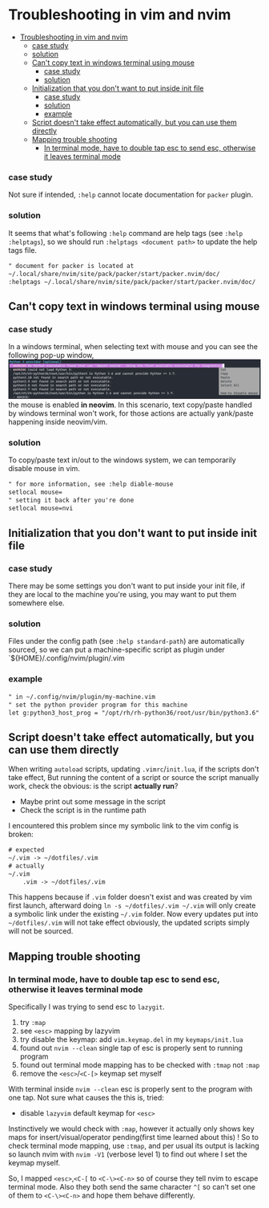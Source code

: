 # Troubleshooting in vim and nvim

<!--toc:start-->
- [Troubleshooting in vim and nvim](#troubleshooting-in-vim-and-nvim)
    - [case study](#case-study)
    - [solution](#solution)
  - [Can't copy text in windows terminal using mouse](#cant-copy-text-in-windows-terminal-using-mouse)
    - [case study](#case-study)
    - [solution](#solution)
  - [Initialization that you don't want to put inside init file](#initialization-that-you-dont-want-to-put-inside-init-file)
    - [case study](#case-study)
    - [solution](#solution)
    - [example](#example)
  - [Script doesn't take effect automatically, but you can use them directly](#script-doesnt-take-effect-automatically-but-you-can-use-them-directly)
  - [Mapping trouble shooting](#mapping-trouble-shooting)
    - [In terminal mode, have to double tap esc to send esc, otherwise it leaves terminal mode](#in-terminal-mode-have-to-double-tap-esc-to-send-esc-otherwise-it-leaves-terminal-mode)
<!--toc:end-->

### case study

Not sure if intended, `:help` cannot locate documentation for `packer` plugin.

### solution

It seems that what's following `:help` command are help tags (see `:help :helptags`), so we should run `:helptags <document path>` to update the help tags file.

```vim
" document for packer is located at ~/.local/share/nvim/site/pack/packer/start/packer.nvim/doc/
:helptags ~/.local/share/nvim/site/pack/packer/start/packer.nvim/doc/
```

## Can't copy text in windows terminal using mouse

### case study

In a windows terminal, when selecting text with mouse and you can see the following pop-up window,
![](./images/mouse-enabled-text-selection.png)
the mouse is enabled **in neovim**. In this scenario, text copy/paste handled by windows terminal won't work, for those actions are actually yank/paste happening inside neovim/vim.

### solution

To copy/paste text in/out to the windows system, we can temporarily disable mouse in vim.

```vim
" for more information, see :help diable-mouse
setlocal mouse=
" setting it back after you're done
setlocal mouse=nvi
```

## Initialization that you don't want to put inside init file

### case study

There may be some settings you don't want to put inside your init file, if they are local to the machine you're using, you may want to put them somewhere else.

### solution

Files under the config path (see `:help standard-path`) are automatically sourced, so we can put a machine-specific script as plugin under `${HOME}/.config/nvim/plugin/<machine-specific>.vim

### example

```vim
" in ~/.config/nvim/plugin/my-machine.vim
" set the python provider program for this machine
let g:python3_host_prog = "/opt/rh/rh-python36/root/usr/bin/python3.6"
```

## Script doesn't take effect automatically, but you can use them directly

When writing `autoload` scripts, updating `.vimrc`/`init.lua`, if the scripts don't take effect, But running the content of a script or source the script manually work, check the obvious: is the script **actually run**?

- Maybe print out some message in the script
- Check the script is in the runtime path

I encountered this problem since my symbolic link to the vim config is broken:

```
# expected
~/.vim -> ~/dotfiles/.vim
# actually
~/.vim
    .vim -> ~/dotfiles/.vim
```

This happens because if `.vim` folder doesn't exist and was created by vim first launch, afterward doing `ln -s ~/dotfiles/.vim ~/.vim` will only create a symbolic link under the existing `~/.vim` folder.
Now every updates put into `~/dotfiles/.vim` will not take effect obviously, the updated scripts simply will not be sourced.

## Mapping trouble shooting

### In terminal mode, have to double tap esc to send esc, otherwise it leaves terminal mode

Specifically I was trying to send esc to `lazygit`.

1. try `:map`
2. see `<esc>` mapping by lazyvim
3. try disable the keymap: add `vim.keymap.del` in my `keymaps/init.lua`
4. found out `nvim --clean` single tap of esc is properly sent to running program
5. found out terminal mode mapping has to be checked with `:tmap` not `:map`
6. remove the `<esc>`/`<C-[>` keymap set myself

With terminal inside `nvim --clean` esc is properly sent to the program with
one tap. Not sure what causes the this is, tried:

- disable `lazyvim` default keymap for `<esc>`

Instinctively we would check with `:map`, however it actually only shows
key maps for insert/visual/operator pending(first time learned about this)
! So to check terminal mode mapping, use `:tmap`, and per usual its output
is lacking so launch nvim with `nvim -V1` (verbose level 1) to find out where
I set the keymap myself.

So, I mapped `<esc>`,`<C-[` to `<C-\><C-n>` so of course they
tell nvim to escape terminal mode. Also they both send the same character
`^[` so can't set one of them to `<C-\><C-n>` and hope them behave differently.
